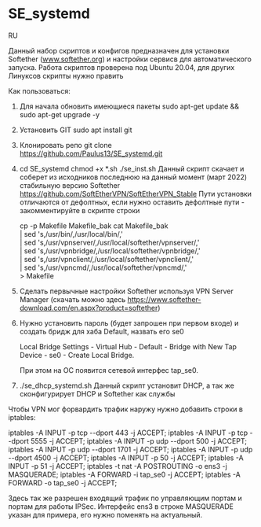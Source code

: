 # SE_systemd

RU

Данный набор скриптов и конфигов предназначен для установки Softether (www.softether.org) и настройки сервисв для автоматического запуска.
Работа скриптов проверена под Ubuntu 20.04, для других Линуксов скрипты нужно править

Как пользоваться:
1. Для начала обновить имеющиеся пакеты
   sudo apt-get update && sudo apt-get upgrade -y
2. Установить GIT
   sudo apt install git
3. Клонировать репо
   git clone https://github.com/Paulus13/SE_systemd.git
4. cd SE_systemd
   chmod +x *.sh
   ./se_inst.sh
   Данный скрипт скачает и соберет из исходников последнюю на данный момент (март 2022) стабильную версию Softether https://github.com/SoftEtherVPN/SoftEtherVPN_Stable
   Пути установки отличаются от дефолтных, если нужно оставить дефолтные пути - закомментируйте в скрипте строки
      
      cp -p Makefile Makefile_bak
      cat Makefile_bak \
	      | sed 's,/usr/bin/,/usr/local/bin/,' \
	      | sed 's,/usr/vpnserver/,/usr/local/softether/vpnserver/,' \
	      | sed 's,/usr/vpnbridge/,/usr/local/softether/vpnbridge/,' \
	      | sed 's,/usr/vpnclient/,/usr/local/softether/vpnclient/,' \
	      | sed 's,/usr/vpncmd/,/usr/local/softether/vpncmd/,' \
	      > Makefile
5. Сделать первычные настройки Softether используя VPN Server Manager (скачать можно здесь https://www.softether-download.com/en.aspx?product=softether)
6. 
   Нужно установить пароль (будет запрошен при первом входе) и создать бридж для хаба Default, назвать его se0
   
   Local Bridge Settings - Virtual Hub - Default - Bridge with New Tap Device - se0 - Create Local Bridge.
   
   При этом на ОС появится сетевой интерфес tap_se0.
6. ./se_dhcp_systemd.sh
   Данный скрипт установит DHCP, а так же сконфигурирует DHCP и Softether как службы
   
Чтобы VPN мог форвардить трафик наружу нужно добавить строки в iptables:

iptables -A INPUT -p tcp --dport 443 -j ACCEPT;
iptables -A INPUT -p tcp --dport 5555 -j ACCEPT;
iptables -A INPUT -p udp --dport 500 -j ACCEPT;
iptables -A INPUT -p udp --dport 1701 -j ACCEPT;
iptables -A INPUT -p udp --dport 4500 -j ACCEPT;
iptables -A INPUT -p 50 -j ACCEPT;
iptables -A INPUT -p 51 -j ACCEPT;
iptables -t nat -A POSTROUTING -o ens3 -j MASQUERADE;
iptables -A FORWARD -i tap_se0 -j ACCEPT;
iptables -A FORWARD -o tap_se0 -j ACCEPT;

Здесь так же разрешен входящий трафик по управляющим портам и портам для работы IPSec.
Интерфейс ens3 в строке MASQUERADE указан для примера, его нужно поменять на актуальный.
